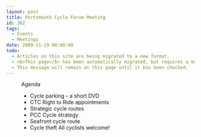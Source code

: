 ```yaml
---
layout: post
title: Portsmouth Cycle Forum Meeting
id: 362
tags:
  - Events
  - Meetings
date: 2009-11-19 00:00:00
todo:
  - Articles on this site are being migrated to a new format.
  - <b>This page</b> has been automatically migrated, but requires a manual check-&amp;-tune to ensure the format and links all work as expected.
  - This message will remain on this page until it has been checked.
---
```


<figure id="attachment_382" align="alignright" width="150" caption="A cycle forum meeting, yesterday"][![A cycle forum meeting](http://www.pompeybug.co.uk/wp-content/uploads/2009/11/cu_Tour_de_France_Dalstein_France_1921_A-150x150.jpg "cu_Tour_de_France_Dalstein_France_1921_A")](http://www.pompeybug.co.uk/2009/11/portsmouth-cycle-forum-meeting-3/cu_tour_de_france_dalstein_france_1921_a/)</figure>

Agenda

*   Cycle parking - a short DVD
*   CTC Right to Ride appointments
*   Strategic cycle routes
*   PCC Cycle strategy
*   Seafront cycle route
*   Cycle theft
All cyclists welcome!